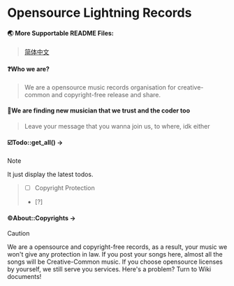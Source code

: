 # Opensource Lightning Records  

#### 🌏 More Supportable README Files:
> [简体中文](READMEs/readme_zh_hans.md)

#### ❓Who we are?
> We are a opensource music records organisation for creative-common and copyright-free release and share.


#### 🤵We are finding new musician that we trust and the coder too
> Leave your message that you wanna join us, to where, idk either


#### ☑️Todo::get_all() ->
> [!NOTE]
> It just display the latest todos.

> - [ ] Copyright Protection
> - [?] 


#### ©️About::Copyrights ->
> [!CAUTION]
> We are a opensource and copyright-free records, as a result, your music we won't give any protection in law.
> If you post your songs here, almost all the songs will be Creative-Common music.
> If you choose opensource licenses by yourself, we still serve you services.
> Here's a problem? Turn to Wiki documents!
